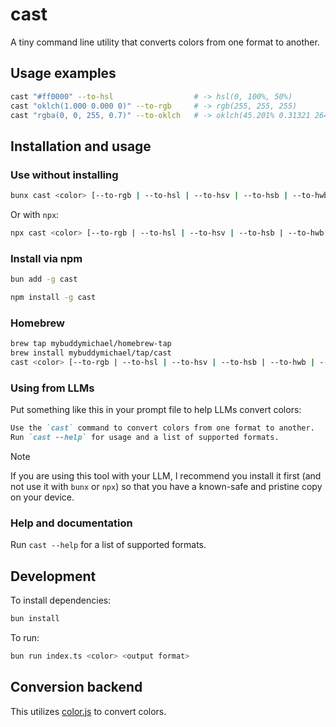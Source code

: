 # cast

A tiny command line utility that converts colors from one format to another.

## Usage examples

```bash
cast "#ff0000" --to-hsl                  # -> hsl(0, 100%, 50%)
cast "oklch(1.000 0.000 0)" --to-rgb     # -> rgb(255, 255, 255)
cast "rgba(0, 0, 255, 0.7)" --to-oklch   # -> oklch(45.201% 0.31321 264.05 / 0.7)
```

## Installation and usage

### Use without installing
```bash
bunx cast <color> [--to-rgb | --to-hsl | --to-hsv | --to-hsb | --to-hwb | --to-oklab | --to-oklch]
```
Or with `npx`:
```bash
npx cast <color> [--to-rgb | --to-hsl | --to-hsv | --to-hsb | --to-hwb | --to-oklab | --to-oklch]
```

### Install via npm
```bash
bun add -g cast
```
```bash
npm install -g cast
```

### Homebrew
```bash
brew tap mybuddymichael/homebrew-tap
brew install mybuddymichael/tap/cast
cast <color> [--to-rgb | --to-hsl | --to-hsv | --to-hsb | --to-hwb | --to-oklab | --to-oklch]
```

### Using from LLMs

Put something like this in your prompt file to help LLMs convert colors:

```markdown
Use the `cast` command to convert colors from one format to another.
Run `cast --help` for usage and a list of supported formats.
```

> [!NOTE]
> If you are using this tool with your LLM, I recommend you install it first (and not use it with `bunx` or `npx`) so that you have a known-safe and pristine copy on your device.

### Help and documentation

Run `cast --help` for a list of supported formats.

## Development

To install dependencies:

```bash
bun install
```

To run:

```bash
bun run index.ts <color> <output format>
```

## Conversion backend

This utilizes [color.js](https://colorjs.io/) to convert colors.
